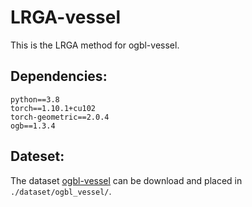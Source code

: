 # LRGA-vessel
This is the LRGA method for ogbl-vessel.

## Dependencies: 
```{bash}
python==3.8
torch==1.10.1+cu102
torch-geometric==2.0.4
ogb==1.3.4
```

## Dateset:
The dataset [ogbl-vessel](https://ogb.stanford.edu/docs/linkprop/#ogbl-vessel) can be download and placed in `./dataset/ogbl_vessel/`.
